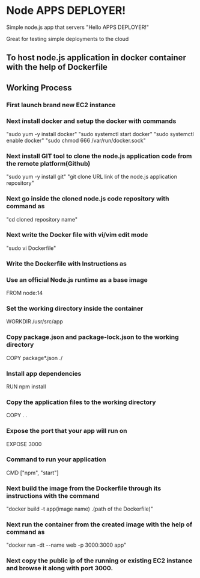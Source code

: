 # Node APPS DEPLOYER!

Simple node.js app that servers "Hello APPS DEPLOYER!"

Great for testing simple deployments to the cloud

## To host node.js application in docker container with the help of Dockerfile

## Working Process
### First launch brand new EC2 instance
### Next install docker and setup the docker with commands
   "sudo yum -y install docker"
   "sudo systemctl start docker"
   "sudo systemctl enable docker"
   "sudo chmod 666 /var/run/docker.sock"
### Next install GIT tool to clone the node.js application code from the remote platform(Github)
   "sudo yum -y install git"
   "git clone URL link of the node.js application repository"
### Next go inside the cloned node.js code repository with command as
   "cd cloned repository name"
### Next write the Docker file with vi/vim edit mode
   "sudo vi Dockerfile"
### Write the Dockerfile with Instructions as 
### Use an official Node.js runtime as a base image
FROM node:14

### Set the working directory inside the container
WORKDIR /usr/src/app

### Copy package.json and package-lock.json to the working directory
COPY package*.json ./

### Install app dependencies
RUN npm install

### Copy the application files to the working directory
COPY . .

### Expose the port that your app will run on
EXPOSE 3000

### Command to run your application
CMD ["npm", "start"]

### Next build the image from the Dockerfile through its instructions with the command
  "docker build -t app(image name) .(path of the Dockerfile)"
### Next run the container from the created image with the help of command as
   "docker run -dt --name web -p 3000:3000 app"
### Next copy the public ip of the running or existing EC2 instance and browse it along with port 3000.   
